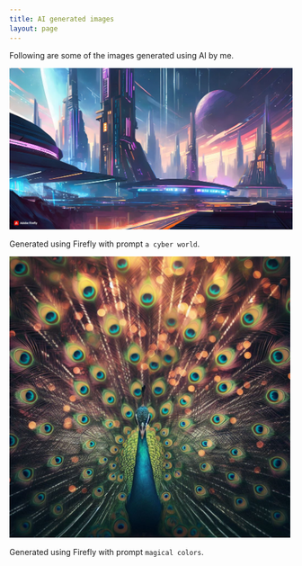 ```yaml
---
title: AI generated images
layout: page
---
```


Following are some of the images generated using AI by me.

<img src="/media/ai-generated/a-cyber-world.webp" alt="A cyber world">

Generated using Firefly with prompt `a cyber world`.

<img src="/media/ai-generated/magical-colors.jpeg" alt="Magical colors" style="max-width: 500px;">

Generated using Firefly with prompt `magical colors`.
